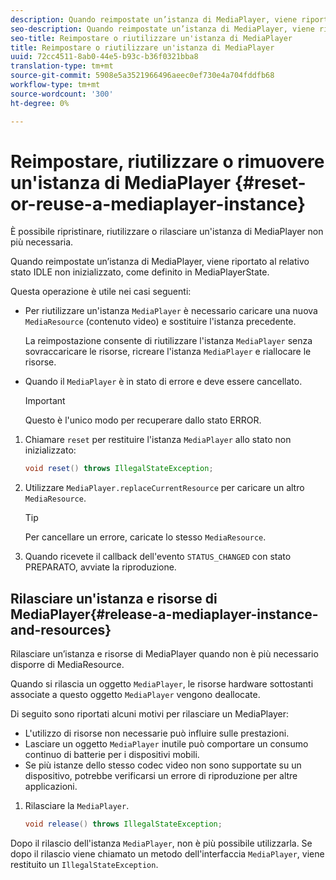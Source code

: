 ```yaml
---
description: Quando reimpostate un’istanza di MediaPlayer, viene riportato al relativo stato IDLE non inizializzato, come definito in MediaPlayerState.
seo-description: Quando reimpostate un’istanza di MediaPlayer, viene riportato al relativo stato IDLE non inizializzato, come definito in MediaPlayerState.
seo-title: Reimpostare o riutilizzare un'istanza di MediaPlayer
title: Reimpostare o riutilizzare un'istanza di MediaPlayer
uuid: 72cc4511-8ab0-44e5-b93c-b36f0321bba8
translation-type: tm+mt
source-git-commit: 5908e5a3521966496aeec0ef730e4a704fddfb68
workflow-type: tm+mt
source-wordcount: '300'
ht-degree: 0%

---
```



# Reimpostare, riutilizzare o rimuovere un&#39;istanza di MediaPlayer {#reset-or-reuse-a-mediaplayer-instance}

È possibile ripristinare, riutilizzare o rilasciare un&#39;istanza di MediaPlayer non più necessaria.

Quando reimpostate un’istanza di MediaPlayer, viene riportato al relativo stato IDLE non inizializzato, come definito in MediaPlayerState.

Questa operazione è utile nei casi seguenti:

* Per riutilizzare un&#39;istanza `MediaPlayer` è necessario caricare una nuova `MediaResource` (contenuto video) e sostituire l&#39;istanza precedente.

   La reimpostazione consente di riutilizzare l&#39;istanza `MediaPlayer` senza sovraccaricare le risorse, ricreare l&#39;istanza `MediaPlayer` e riallocare le risorse.

* Quando il `MediaPlayer` è in stato di errore e deve essere cancellato.

   >[!IMPORTANT]
   >
   >Questo è l&#39;unico modo per recuperare dallo stato ERROR.

1. Chiamare `reset` per restituire l&#39;istanza `MediaPlayer` allo stato non inizializzato:

   ```java
   void reset() throws IllegalStateException; 
   ```

1. Utilizzare `MediaPlayer.replaceCurrentResource` per caricare un altro `MediaResource`.

   >[!TIP]
   >
   >Per cancellare un errore, caricate lo stesso `MediaResource`.

1. Quando ricevete il callback dell&#39;evento `STATUS_CHANGED` con stato PREPARATO, avviate la riproduzione.

## Rilasciare un&#39;istanza e risorse di MediaPlayer{#release-a-mediaplayer-instance-and-resources}

Rilasciare un’istanza e risorse di MediaPlayer quando non è più necessario disporre di MediaResource.

Quando si rilascia un oggetto `MediaPlayer`, le risorse hardware sottostanti associate a questo oggetto `MediaPlayer` vengono deallocate.

Di seguito sono riportati alcuni motivi per rilasciare un MediaPlayer:

* L&#39;utilizzo di risorse non necessarie può influire sulle prestazioni.
* Lasciare un oggetto `MediaPlayer` inutile può comportare un consumo continuo di batterie per i dispositivi mobili.
* Se più istanze dello stesso codec video non sono supportate su un dispositivo, potrebbe verificarsi un errore di riproduzione per altre applicazioni.

1. Rilasciare la `MediaPlayer`.

   ```java
   void release() throws IllegalStateException;
   ```

Dopo il rilascio dell&#39;istanza `MediaPlayer`, non è più possibile utilizzarla. Se dopo il rilascio viene chiamato un metodo dell&#39;interfaccia `MediaPlayer`, viene restituito un `IllegalStateException`.